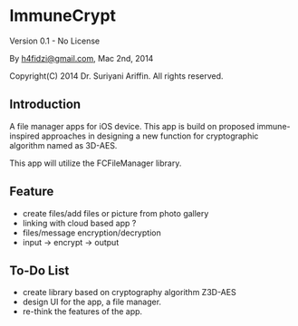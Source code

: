ImmuneCrypt
===========
Version 0.1 - No License

By h4fidzi@gmail.com, Mac 2nd, 2014

Copyright(C) 2014 Dr. Suriyani Ariffin. All rights reserved.

Introduction
------------
A file manager apps for iOS device. This app is build on proposed immune-inspired approaches in designing a new function for cryptographic algorithm named as 3D-AES.

This app will utilize the FCFileManager library.

Feature
-------
- create files/add files or picture from photo gallery
- linking with cloud based app ?
- files/message encryption/decryption
- input -> encrypt -> output


To-Do List
----------
- create library based on cryptography algorithm Z3D-AES
- design UI for the app, a file manager.
- re-think the features of the app.
